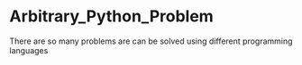 # Arbitrary_Python_Problem
There are so many problems are can be solved using different programming languages 
